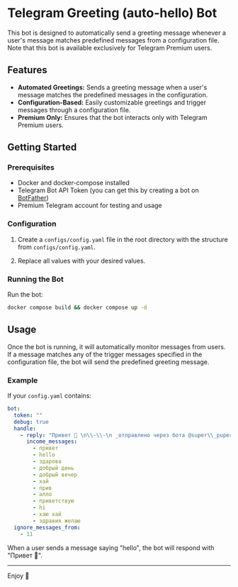 # Telegram Greeting (auto-hello) Bot

This bot is designed to automatically send a greeting message whenever
a user's message matches predefined messages from a configuration file. Note that this bot is available exclusively for
Telegram Premium users.

## Features

- **Automated Greetings:** Sends a greeting message when a user's message matches the predefined messages in the
  configuration.
- **Configuration-Based:** Easily customizable greetings and trigger messages through a configuration file.
- **Premium Only:** Ensures that the bot interacts only with Telegram Premium users.

## Getting Started

### Prerequisites

- Docker and docker-compose installed
- Telegram Bot API Token (you can get this by creating a bot on [BotFather](https://core.telegram.org/bots#botfather))
- Premium Telegram account for testing and usage

### Configuration

1. Create a `configs/config.yaml` file in the root directory with the structure from `configs/config.yaml`.

2. Replace all values with your desired values.

### Running the Bot

Run the bot:

```bash
docker compose build && docker compose up -d
```

## Usage

Once the bot is running, it will automatically monitor messages from users. If a message matches any of the trigger
messages specified in the configuration file, the bot will send the predefined greeting message.

### Example

If your `config.yaml` contains:

```yaml
bot:
  token: ""
  debug: true
  handle:
    - reply: "Привет 👋 \n\\-\\-\n _отправлено через бота @super\\_puper\\_stas\\_bot_"
      income_messages:
        - привет
        - hello
        - здарова
        - добрый день
        - добрый вечер
        - хай
        - прив
        - алло
        - приветствую
        - hi
        - хаю хай
        - здравия желаю
  ignore_messages_from:
    - 11
```

When a user sends a message saying "hello", the bot will respond with "Привет 👋".

---

Enjoy 🎉

